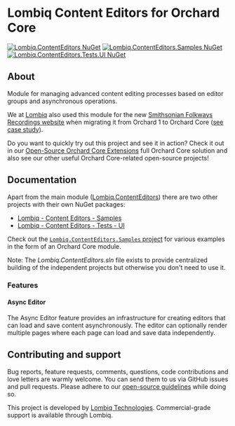 # Lombiq Content Editors for Orchard Core

[![Lombiq.ContentEditors NuGet](https://img.shields.io/nuget/v/Lombiq.ContentEditors?label=Lombiq.ContentEditors)](https://www.nuget.org/packages/Lombiq.ContentEditors/) [![Lombiq.ContentEditors.Samples NuGet](https://img.shields.io/nuget/v/Lombiq.ContentEditors.Samples?label=Lombiq.ContentEditors.Samples)](https://www.nuget.org/packages/Lombiq.ContentEditors.Samples/) [![Lombiq.ContentEditors.Tests.UI NuGet](https://img.shields.io/nuget/v/Lombiq.ContentEditors.Tests.UI?label=Lombiq.ContentEditors.Tests.UI)](https://www.nuget.org/packages/Lombiq.ContentEditors.Tests.UI/)

## About

Module for managing advanced content editing processes based on editor groups and asynchronous operations.

We at [Lombiq](https://lombiq.com/) also used this module for the new [Smithsonian Folkways Recordings website](https://folkways.si.edu/) when migrating it from Orchard 1 to Orchard Core ([see case study](https://lombiq.com/blog/smithsonian-folkways-recordings-now-upgraded-to-orchard-core)).

Do you want to quickly try out this project and see it in action? Check it out in our [Open-Source Orchard Core Extensions](https://github.com/Lombiq/Open-Source-Orchard-Core-Extensions) full Orchard Core solution and also see our other useful Orchard Core-related open-source projects!

## Documentation

Apart from the main module ([Lombiq.ContentEditors](Lombiq.ContentEditors)) there are two other projects with their own NuGet packages:

- [Lombiq - Content Editors - Samples](Lombiq.ContentEditors.Samples)
- [Lombiq - Content Editors - Tests - UI](Lombiq.ContentEditors.Tests.UI)

Check out the [`Lombiq.ContentEditors.Samples` project](Lombiq.ContentEditors.Samples) for various examples in the form of an Orchard Core module.

Note: The _Lombiq.ContentEditors.sln_ file exists to provide centralized building of the independent projects but otherwise you don't need to use it.

### Features

#### Async Editor

The Async Editor feature provides an infrastructure for creating editors that can load and save content asynchronously. The editor can optionally render multiple pages where each page can load and save data independently.

## Contributing and support

Bug reports, feature requests, comments, questions, code contributions and love letters are warmly welcome. You can send them to us via GitHub issues and pull requests. Please adhere to our [open-source guidelines](https://lombiq.com/open-source-guidelines) while doing so.

This project is developed by [Lombiq Technologies](https://lombiq.com/). Commercial-grade support is available through Lombiq.
